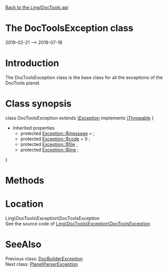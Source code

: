 [Back to the Ling/DocTools api](https://github.com/lingtalfi/DocTools/blob/master/doc/api/Ling/DocTools.md)



The DocToolsException class
================
2019-02-21 --> 2019-07-18






Introduction
============

The DocToolsException class is the base class for all the exceptions of the DocTools planet.



Class synopsis
==============


class <span class="pl-k">DocToolsException</span> extends [\Exception](http://php.net/manual/en/class.exception.php) implements [\Throwable](http://php.net/manual/en/class.throwable.php) {

- Inherited properties
    - protected  [Exception::$message](#property-message) =  ;
    - protected  [Exception::$code](#property-code) = 0 ;
    - protected  [Exception::$file](#property-file) ;
    - protected  [Exception::$line](#property-line) ;

}






Methods
==============






Location
=============
Ling\DocTools\Exception\DocToolsException<br>
See the source code of [Ling\DocTools\Exception\DocToolsException](https://github.com/lingtalfi/DocTools/blob/master/Exception/DocToolsException.php)



SeeAlso
==============
Previous class: [DocBuilderException](https://github.com/lingtalfi/DocTools/blob/master/doc/api/Ling/DocTools/Exception/DocBuilderException.md)<br>Next class: [PlanetParserException](https://github.com/lingtalfi/DocTools/blob/master/doc/api/Ling/DocTools/Exception/PlanetParserException.md)<br>
